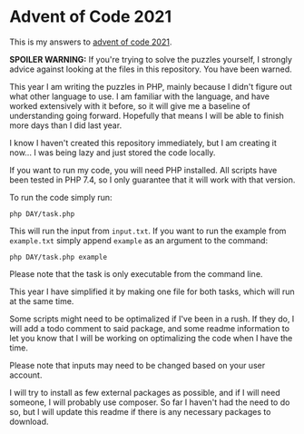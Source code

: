 # Advent of Code 2021
This is my answers to [advent of code 2021](https://adventofcode.com/2021).

**SPOILER WARNING:** If you're trying to solve the puzzles yourself, I strongly advice against looking at the files in this repository. You have been warned.

This year I am writing the puzzles in PHP, mainly because I didn't figure out what other language to use. I am familiar with the language, and have worked extensively with it before, so it will give me a baseline of understanding going forward. Hopefully that means I will be able to finish more days than I did last year.

I know I haven't created this repository immediately, but I am creating it now... I was being lazy and just stored the code locally.

If you want to run my code, you will need PHP installed. All scripts have been tested in PHP 7.4, so I only guarantee that it will work with that version.

To run the code simply run:
```
php DAY/task.php
```

This will run the input from `input.txt`. If you want to run the example from `example.txt` simply append `example` as an argument to the command:
```
php DAY/task.php example
```

Please note that the task is only executable from the command line.

This year I have simplified it by making one file for both tasks, which will run at the same time.

Some scripts might need to be optimalized if I've been in a rush. If they do, I will add a todo comment to said package, and some readme information to let you know that I will be working on optimalizing the code when I have the time.

Please note that inputs may need to be changed based on your user account.

I will try to install as few external packages as possible, and if I will need someone, I will probably use composer. So far I haven't had the need to do so, but I will update this readme if there is any necessary packages to download.